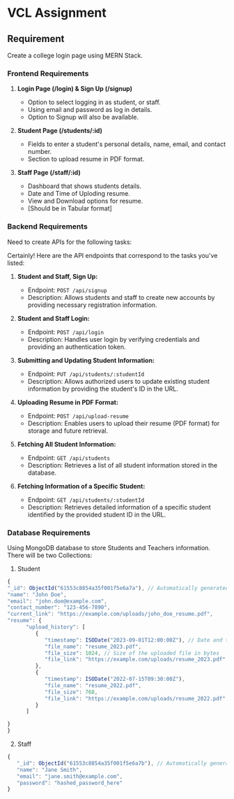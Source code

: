# VCL Assignment

## Requirement

Create a college login page using MERN Stack.

### Frontend Requirements

1. **Login Page (/login) & Sign Up (/signup)**

   - Option to select logging in as student, or staff.
   - Using email and password as log in details.
   - Option to Signup will also be available.

2. **Student Page (/students/:id)**

   - Fields to enter a student's personal details, name, email, and contact number.
   - Section to upload resume in PDF format.

3. **Staff Page (/staff/:id)**
   - Dashboard that shows students details.
   - Date and Time of Uploding resume.
   - View and Download options for resume.
   - [Should be in Tabular format]

### Backend Requirements

Need to create APIs for the following tasks:

Certainly! Here are the API endpoints that correspond to the tasks you've listed:

1. **Student and Staff, Sign Up:**

   - Endpoint: `POST /api/signup`
   - Description: Allows students and staff to create new accounts by providing necessary registration information.

2. **Student and Staff Login:**

   - Endpoint: `POST /api/login`
   - Description: Handles user login by verifying credentials and providing an authentication token.

3. **Submitting and Updating Student Information:**

   - Endpoint: `PUT /api/students/:studentId`
   - Description: Allows authorized users to update existing student information by providing the student's ID in the URL.

4. **Uploading Resume in PDF Format:**

   - Endpoint: `POST /api/upload-resume`
   - Description: Enables users to upload their resume (PDF format) for storage and future retrieval.

5. **Fetching All Student Information:**

   - Endpoint: `GET /api/students`
   - Description: Retrieves a list of all student information stored in the database.

6. **Fetching Information of a Specific Student:**
   - Endpoint: `GET /api/students/:studentId`
   - Description: Retrieves detailed information of a specific student identified by the provided student ID in the URL.

### Database Requirements

Using MongoDB database to store Students and Teachers information.
There will be two Collections:

1. Student

```javascript
{
"_id": ObjectId("61553c8854a35f001f5e6a7a"), // Automatically generated unique identifier
"name": "John Doe",
"email": "john.doe@example.com",
"contact_number": "123-456-7890",
"current_link": "https://example.com/uploads/john_doe_resume.pdf",
"resume": {
      "upload_history": [
         {
            "timestamp": ISODate("2023-09-01T12:00:00Z"), // Date and time of upload
            "file_name": "resume_2023.pdf",
            "file_size": 1024, // Size of the uploaded file in bytes
            "file_link": "https://example.com/uploads/resume_2023.pdf" // URL to the uploaded resume file
         },
         {
            "timestamp": ISODate("2022-07-15T09:30:00Z"),
            "file_name": "resume_2022.pdf",
            "file_size": 768,
            "file_link": "https://example.com/uploads/resume_2022.pdf"
         }
      ]

}
}
```

2. Staff

```javascript
{
   "_id": ObjectId("61553c8854a35f001f5e6a7b"), // Automatically generated unique identifier
   "name": "Jane Smith",
   "email": "jane.smith@example.com",
   "password": "hashed_password_here"
}
```
